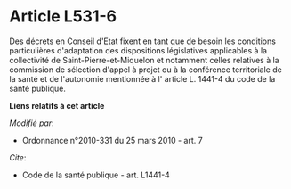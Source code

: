 # Article L531-6

Des décrets en Conseil d'Etat fixent en tant que de besoin les conditions particulières d'adaptation des dispositions
législatives applicables à la collectivité de Saint-Pierre-et-Miquelon               et notamment celles relatives à la
commission de sélection d'appel à projet ou à la conférence territoriale de la santé et de l'autonomie mentionnée à l'
article L. 1441-4 du code de la santé publique.

**Liens relatifs à cet article**

_Modifié par_:

  - Ordonnance n°2010-331 du 25 mars 2010 - art. 7

_Cite_:

  - Code de la santé publique - art. L1441-4
